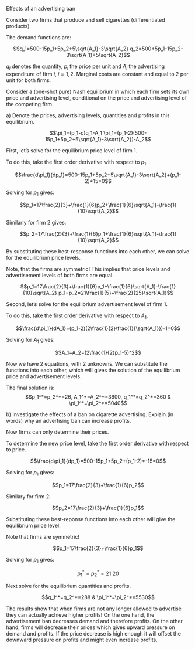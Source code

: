 Effects of an advertising ban

Consider two firms that produce and sell cigarettes (differentiated
products).

The demand functions are:

$$q_1=500-15p_1+5p_2+5\sqrt{A_1}-3\sqrt{A_2}
q_2=500+5p_1-15p_2-3\sqrt{A_1}+5\sqrt{A_2}$$

$q_i$ denotes the quantity, $p_i$ the price per unit and $A_i$ the
advertising expenditure of firm $i$, $i=1,2$. Marginal costs are
constant and equal to 2 per unit for both firms.

Consider a (one-shot pure) Nash equilibrium in which each firm sets its
own price and advertising level, conditional on the price and
advertising level of the competing firm.

a\) Denote the prices, advertising levels, quantities and profits in this
equilibrium.

$$\pi_1=(p_1-c)q_1-A_1
\pi_1=(p_1-2)(500-15p_1+5p_2+5\sqrt{A_1}-3\sqrt{A_2})-A_2$$

First, let’s solve for the equilibrium price level of firm $1$.

To do this, take the first order derivative with respect to $p_1$.

$$\frac{d\pi_1}{dp_1}=500-15p_1+5p_2+5\sqrt{A_1}-3\sqrt{A_2}+(p_1-2)*15=0$$

Solving for $p_1$ gives:

$$p_1=17\frac{2}{3}+\frac{1}{6}p_2+\frac{1}{6}\sqrt{A_1}-\frac{1}{10}\sqrt{A_2}$$

Similarly for firm 2 gives:

$$p_2=17\frac{2}{3}+\frac{1}{6}p_1+\frac{1}{6}\sqrt{A_1}-\frac{1}{10}\sqrt{A_2}$$

By substituting these best-response functions into each other, we can
solve for the equilibrium price levels.

Note, that the firms are symmetric! This implies that price levels and
advertisement levels of both firms are equal.

$$p_1=17\frac{2}{3}+\frac{1}{6}p_1+\frac{1}{6}\sqrt{A_1}-\frac{1}{10}\sqrt{A_2}
p_1=p_2=21\frac{1}{5}+\frac{2}{25}\sqrt{A_1}$$

Second, let’s solve for the equilibrium advertisement level of firm $1$.

To do this, take the first order derivative with respect to $A_1$.

$$\frac{d\pi_1}{dA_1}=(p_1-2)(2\frac{1}{2}\frac{1}{\sqrt{A_1}})-1=0$$

Solving for $A_1$ gives:

$$A_1=A_2=(2\frac{1}{2}p_1-5)^2$$

Now we have 2 equations, with 2 unknowns. We can substitute the
functions into each other, which will gives the solution of the
equilibrium price and advertisement levels.

The final solution is:
$$p_1^*=p_2^*=26, A_1^*=A_2^*=3600, q_1^*=q_2^*=360 & \pi_1^*=\pi_2^*=5040$$

b\) Investigate the effects of a ban on cigarette advertising. Explain
(in words) why an advertising ban can increase profits.

Now firms can only determine their prices.

To determine the new price level, take the first order derivative with
respect to price.

$$\frac{d\pi_1}{dp_1}=500-15p_1+5p_2+(p_1-2)*-15=0$$

Solving for $p_1$ gives:

$$p_1=17\frac{2}{3}+\frac{1}{6}p_2$$

Similary for firm 2:

$$p_2=17\frac{2}{3}+\frac{1}{6}p_1$$

Substituting these best-reponse functions into each other will give the
equilibrium price level.

Note that firms are symmetric!

$$p_1=17\frac{2}{3}+\frac{1}{6}p_1$$

Solving for $p_1$ gives:

$$p_1^*=p_2^*=21.20$$

Next solve for the equilibrium quantities and profits.

$$q_1^*=q_2^*=288 & \pi_1^*=\pi_2^*=5530$$

The results show that when firms are not any longer allowed to advertise
they can actually achieve higher profits! On the one hand, the
advertisement ban decreases demand and therefore profits. On the other
hand, firms will decrease their prices which gives upward pressure on
demand and profits. If the price decrease is high enough it will offset
the downward pressure on profits and might even increase profits.
